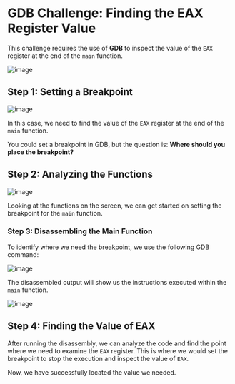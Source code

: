 # GDB Challenge: Finding the EAX Register Value

This challenge requires the use of **GDB** to inspect the value of the `EAX` register at the end of the `main` function.

![image](https://github.com/user-attachments/assets/0611a4b5-a33b-4dd2-9eb2-4804e76e8c08)


## Step 1: Setting a Breakpoint

![image](https://github.com/user-attachments/assets/0ddf1754-13c9-417f-89eb-d67017d3a367)

In this case, we need to find the value of the `EAX` register at the end of the `main` function. 

You could set a breakpoint in GDB, but the question is: **Where should you place the breakpoint?**

## Step 2: Analyzing the Functions

![image](https://github.com/user-attachments/assets/418c27ca-ebcd-41da-94bc-44439e044c17)

Looking at the functions on the screen, we can get started on setting the breakpoint for the `main` function. 

### Step 3: Disassembling the Main Function

To identify where we need the breakpoint, we use the following GDB command:

![image](https://github.com/user-attachments/assets/8a87a706-5815-4626-a13f-5a12e5b07f53)

The disassembled output will show us the instructions executed within the `main` function.

![image](https://github.com/user-attachments/assets/fd7a0deb-da11-4ed0-978c-f314437cee4f)


## Step 4: Finding the Value of EAX

After running the disassembly, we can analyze the code and find the point where we need to examine the `EAX` register. This is where we would set the breakpoint to stop the execution and inspect the value of `EAX`.

Now, we have successfully located the value we needed.
